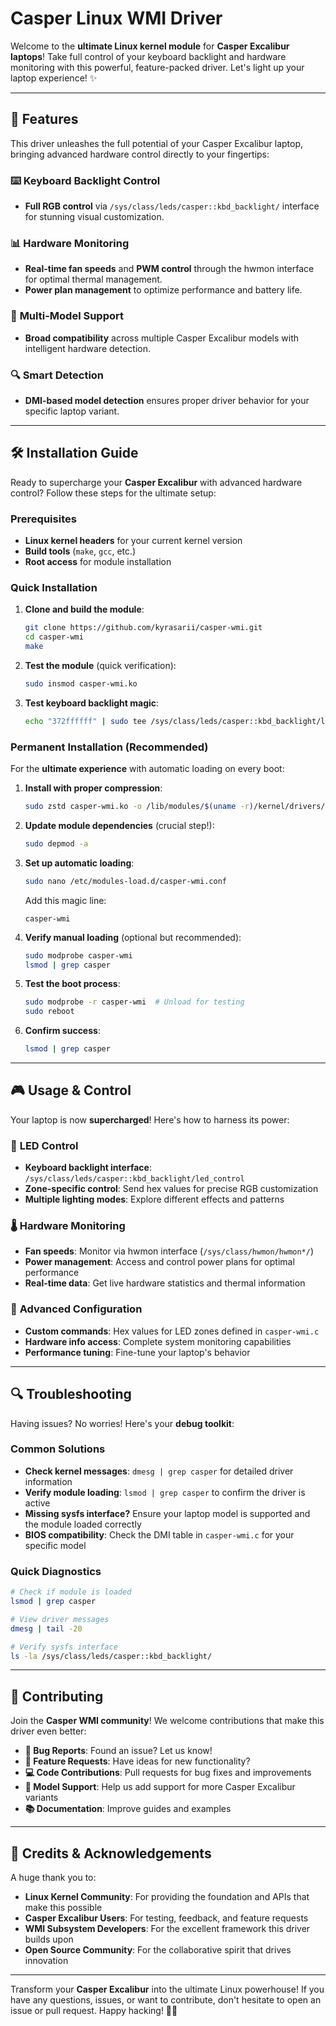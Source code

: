 #  **Casper Linux WMI Driver** 
Welcome to the **ultimate Linux kernel module** for **Casper Excalibur laptops**! Take full control of your keyboard backlight and hardware monitoring with this powerful, feature-packed driver. Let's light up your laptop experience! ✨

---

## 🚀 **Features**

This driver unleashes the full potential of your Casper Excalibur laptop, bringing advanced hardware control directly to your fingertips:

### ⌨️ **Keyboard Backlight Control**  
- **Full RGB control** via `/sys/class/leds/casper::kbd_backlight/` interface for stunning visual customization.

### 📊 **Hardware Monitoring**  
- **Real-time fan speeds** and **PWM control** through the hwmon interface for optimal thermal management.
- **Power plan management** to optimize performance and battery life.

### 🔧 **Multi-Model Support**  
- **Broad compatibility** across multiple Casper Excalibur models with intelligent hardware detection.

### 🔍 **Smart Detection**  
- **DMI-based model detection** ensures proper driver behavior for your specific laptop variant.

---

## 🛠️ **Installation Guide**

Ready to supercharge your **Casper Excalibur** with advanced hardware control? Follow these steps for the ultimate setup:

### Prerequisites
- **Linux kernel headers** for your current kernel version
- **Build tools** (`make`, `gcc`, etc.)
- **Root access** for module installation

### Quick Installation

1. **Clone and build the module**:
    ```bash
    git clone https://github.com/kyrasarii/casper-wmi.git
    cd casper-wmi
    make
    ```

2. **Test the module** (quick verification):
    ```bash
    sudo insmod casper-wmi.ko
    ```

3. **Test keyboard backlight magic**:
    ```bash
    echo "372ffffff" | sudo tee /sys/class/leds/casper::kbd_backlight/led_control
    ```

### Permanent Installation (Recommended)

For the **ultimate experience** with automatic loading on every boot:

1. **Install with proper compression**:
    ```bash
    sudo zstd casper-wmi.ko -o /lib/modules/$(uname -r)/kernel/drivers/platform/x86/casper-wmi.ko.zst
    ```

2. **Update module dependencies** (crucial step!):
    ```bash
    sudo depmod -a
    ```

3. **Set up automatic loading**:
    ```bash
    sudo nano /etc/modules-load.d/casper-wmi.conf
    ```
    
    Add this magic line:
    ```
    casper-wmi
    ```

4. **Verify manual loading** (optional but recommended):
    ```bash
    sudo modprobe casper-wmi
    lsmod | grep casper
    ```

5. **Test the boot process**:
    ```bash
    sudo modprobe -r casper-wmi  # Unload for testing
    sudo reboot
    ```

6. **Confirm success**:
    ```bash
    lsmod | grep casper
    ```

---

## 🎮 **Usage & Control**

Your laptop is now **supercharged**! Here's how to harness its power:

### 🌈 **LED Control**
- **Keyboard backlight interface**: `/sys/class/leds/casper::kbd_backlight/led_control`
- **Zone-specific control**: Send hex values for precise RGB customization
- **Multiple lighting modes**: Explore different effects and patterns

### 🌡️ **Hardware Monitoring**
- **Fan speeds**: Monitor via hwmon interface (`/sys/class/hwmon/hwmon*/`)
- **Power management**: Access and control power plans for optimal performance
- **Real-time data**: Get live hardware statistics and thermal information

### 🔧 **Advanced Configuration**
- **Custom commands**: Hex values for LED zones defined in `casper-wmi.c`
- **Hardware info access**: Complete system monitoring capabilities
- **Performance tuning**: Fine-tune your laptop's behavior

---

## 🔍 **Troubleshooting**

Having issues? No worries! Here's your **debug toolkit**:

### Common Solutions
- **Check kernel messages**: `dmesg | grep casper` for detailed driver information
- **Verify module loading**: `lsmod | grep casper` to confirm the driver is active
- **Missing sysfs interface?** Ensure your laptop model is supported and the module loaded correctly
- **BIOS compatibility**: Check the DMI table in `casper-wmi.c` for your specific model

### Quick Diagnostics
```bash
# Check if module is loaded
lsmod | grep casper

# View driver messages
dmesg | tail -20

# Verify sysfs interface
ls -la /sys/class/leds/casper::kbd_backlight/
```

---

## 🤝 **Contributing**

Join the **Casper WMI community**! We welcome contributions that make this driver even better:

- **🐛 Bug Reports**: Found an issue? Let us know!
- **🚀 Feature Requests**: Have ideas for new functionality?
- **💻 Code Contributions**: Pull requests for bug fixes and improvements
- **📱 Model Support**: Help us add support for more Casper Excalibur variants
- **📚 Documentation**: Improve guides and examples

---

## 🙏 **Credits & Acknowledgements**

A huge thank you to:

- **Linux Kernel Community**: For providing the foundation and APIs that make this possible
- **Casper Excalibur Users**: For testing, feedback, and feature requests
- **WMI Subsystem Developers**: For the excellent framework this driver builds upon
- **Open Source Community**: For the collaborative spirit that drives innovation

---

Transform your **Casper Excalibur** into the ultimate Linux powerhouse! If you have any questions, issues, or want to contribute, don't hesitate to open an issue or pull request. Happy hacking! 🚀💖
